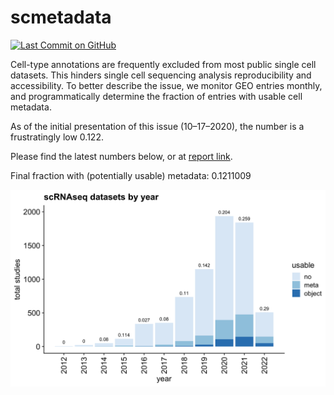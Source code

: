 
# scmetadata

<!-- badges: start -->

[![Last Commit on
GitHub](https://img.shields.io/badge/last%20run-10--18--2020-brightgreen)](https://rnabioco.github.io/scmetadata/articles/get_geo.html)
<!-- badges: end -->

Cell-type annotations are frequently excluded from most public single
cell datasets. This hinders single cell sequencing analysis
reproducibility and accessibility. To better describe the issue, we
monitor GEO entries monthly, and programmatically determine the fraction
of entries with usable cell metadata.

As of the initial presentation of this issue (10–17–2020), the number is
a frustratingly low 0.122.

Please find the latest numbers below, or at [report
link](https://rnabioco.github.io/scmetadata/articles/get_geo.html).

Final fraction with (potentially usable) metadata: 0.1211009

![](man/figures/frac-1.png)<!-- -->
